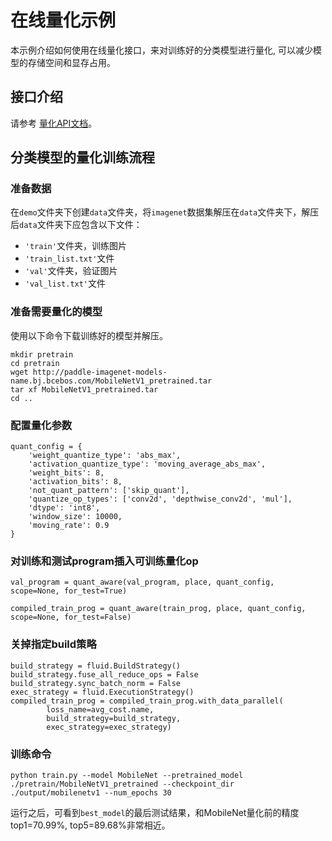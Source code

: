 # 在线量化示例

本示例介绍如何使用在线量化接口，来对训练好的分类模型进行量化, 可以减少模型的存储空间和显存占用。

## 接口介绍

请参考 <a href='../../../paddleslim/quant/quantization_api_doc.md'>量化API文档</a>。

## 分类模型的量化训练流程

### 准备数据

在``demo``文件夹下创建``data``文件夹，将``imagenet``数据集解压在``data``文件夹下，解压后``data``文件夹下应包含以下文件：
- ``'train'``文件夹，训练图片
- ``'train_list.txt'``文件
- ``'val'``文件夹，验证图片
- ``'val_list.txt'``文件

### 准备需要量化的模型

使用以下命令下载训练好的模型并解压。

```
mkdir pretrain
cd pretrain
wget http://paddle-imagenet-models-name.bj.bcebos.com/MobileNetV1_pretrained.tar
tar xf MobileNetV1_pretrained.tar
cd ..
```

### 配置量化参数

```
quant_config = {
    'weight_quantize_type': 'abs_max',
    'activation_quantize_type': 'moving_average_abs_max',
    'weight_bits': 8,
    'activation_bits': 8,
    'not_quant_pattern': ['skip_quant'],
    'quantize_op_types': ['conv2d', 'depthwise_conv2d', 'mul'],
    'dtype': 'int8',
    'window_size': 10000,
    'moving_rate': 0.9
}
```

### 对训练和测试program插入可训练量化op

```
val_program = quant_aware(val_program, place, quant_config, scope=None, for_test=True)

compiled_train_prog = quant_aware(train_prog, place, quant_config, scope=None, for_test=False)
```

### 关掉指定build策略

```
build_strategy = fluid.BuildStrategy()
build_strategy.fuse_all_reduce_ops = False
build_strategy.sync_batch_norm = False
exec_strategy = fluid.ExecutionStrategy()
compiled_train_prog = compiled_train_prog.with_data_parallel(
        loss_name=avg_cost.name,
        build_strategy=build_strategy,
        exec_strategy=exec_strategy)
```


### 训练命令

```
python train.py --model MobileNet --pretrained_model ./pretrain/MobileNetV1_pretrained --checkpoint_dir ./output/mobilenetv1 --num_epochs 30
```
运行之后，可看到``best_model``的最后测试结果，和MobileNet量化前的精度top1=70.99%, top5=89.68%非常相近。
